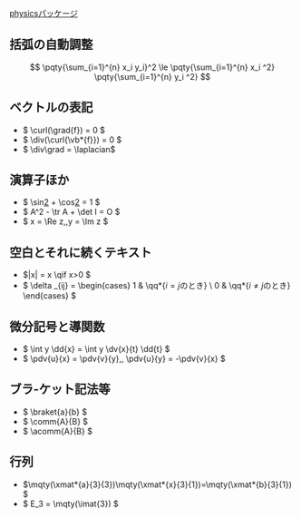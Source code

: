 [physicsパッケージ](http://blog.livedoor.jp/hamu_nbr/archives/45198248.html)


## 括弧の自動調整
$$
    \pqty{\sum_{i=1}^{n} x_i y_i}^2 \le \pqty{\sum_{i=1}^{n} x_i ^2} \pqty{\sum_{i=1}^{n} y_i ^2}
$$

## ベクトルの表記
* $ \curl(\grad{f}) = 0 $
* $ \div(\curl{\vb*{f}}) = 0 $
* $ \div\grad = \laplacian$

## 演算子ほか
* $ \sin[2](x) + \cos[2](x) = 1 $
* $ A^2 - \tr A + \det I = O $
* $ x = \Re z,\,y = \Im z $

## 空白とそれに続くテキスト
* $|x| = x \qif x>0 $
* $ \delta _{ij} = \begin{cases} 1 & \qq*{$i = j$のとき} \\ 0 & \qq*{$i \ne j$のとき} \end{cases} $

## 微分記号と導関数
* $ \int y \dd{x} = \int y \dv{x}{t} \dd{t} $
* $ \pdv{u}{x} = \pdv{v}{y},\, \pdv{u}{y} = -\pdv{v}{x} $

## ブラ-ケット記法等
* $ \braket{a}{b} $
* $ \comm{A}{B} $
* $ \acomm{A}{B} $

## 行列
* $\mqty(\xmat*{a}{3}{3})\mqty(\xmat*{x}{3}{1})=\mqty(\xmat*{b}{3}{1}) $
* $ E_3 = \mqty(\imat{3}) $
